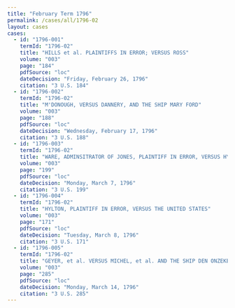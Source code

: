 ```yaml
---
title: "February Term 1796"
permalink: /cases/all/1796-02
layout: cases
cases:
  - id: "1796-001"
    termId: "1796-02"
    title: "HILLS et al. PLAINTIFFS IN ERROR; VERSUS ROSS"
    volume: "003"
    page: "184"
    pdfSource: "loc"
    dateDecision: "Friday, February 26, 1796"
    citation: "3 U.S. 184"
  - id: "1796-002"
    termId: "1796-02"
    title: "M'DONOUGH, VERSUS DANNERY, AND THE SHIP MARY FORD"
    volume: "003"
    page: "188"
    pdfSource: "loc"
    dateDecision: "Wednesday, February 17, 1796"
    citation: "3 U.S. 188"
  - id: "1796-003"
    termId: "1796-02"
    title: "WARE, ADMINSITRATOR OF JONES, PLAINTIFF IN ERROR, VERSUS HYLTON et al."
    volume: "003"
    page: "199"
    pdfSource: "loc"
    dateDecision: "Monday, March 7, 1796"
    citation: "3 U.S. 199"
  - id: "1796-004"
    termId: "1796-02"
    title: "HYLTON, PLAINTIFF IN ERROR, VERSUS THE UNITED STATES"
    volume: "003"
    page: "171"
    pdfSource: "loc"
    dateDecision: "Tuesday, March 8, 1796"
    citation: "3 U.S. 171"
  - id: "1796-005"
    termId: "1796-02"
    title: "GEYER, et al. VERSUS MICHEL, et al. AND THE SHIP DEN ONZEKEREN"
    volume: "003"
    page: "285"
    pdfSource: "loc"
    dateDecision: "Monday, March 14, 1796"
    citation: "3 U.S. 285"
---
```

